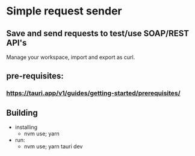 # Simple request sender

## Save and send requests to test/use SOAP/REST API's
Manage your workspace, import and export as curl.

## pre-requisites: 
### https://tauri.app/v1/guides/getting-started/prerequisites/

## Building
- installing
  - nvm use; yarn
- run:
  - nvm use; yarn tauri dev
